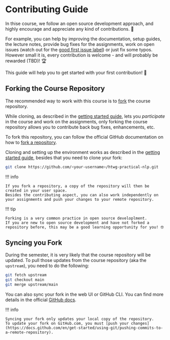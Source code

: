 # Contributing Guide

In thise course, we follow an open source development approach, and highly encourage and appreciate any kind of contributions. 👐

For example, you can help by improving the documentation, setup guides, the lecture notes, provide bug fixes for the assignments, work on open issues (watch out for the [good first issue label](https://github.com/pkeilbach/htwg-practical-nlp/labels/good%20first%20issue)) or just fix some typos.
However small it is, every contribution is welcome - and will probably be rewarded (TBD)! 🏆

This guide will help you to get started with your first contribution! 🚀

## Forking the Course Repository

The recommended way to work with this course is to [fork](https://docs.github.com/en/pull-requests/collaborating-with-pull-requests/working-with-forks/about-forks) the course repository.

While cloning, as described in the [getting started guide](./docs/getting_started.md#clone-the-repository), lets you _participate_ in the course and work on the assignments, only forking the course repository allows you to contribute back bug fixes, enhancements, etc.

To fork this repository, you can follow the official GitHub documentation on how to [fork a repository](https://docs.github.com/en/pull-requests/collaborating-with-pull-requests/working-with-forks/fork-a-repo).

Cloning and setting up the environment works as described in the [getting started guide](./docs/getting_started.md#clone-the-repository), besides that you need to clone your fork:

```sh
git clone https://github.com/<your-username>/htwg-practical-nlp.git
```

!!! info

    If you fork a repository, a copy of the repository will then be created in your user space.
    Besides the contributing aspect, you can also work independently on your assignments and push your changes to your remote repository.

!!! tip

    Forking is a very common practice in open source developlment.
    If you are new to open source development and have not forked a repository before, this may be a good learning opportunity for you! 🤓

## Syncing you Fork

During the semester, it is very likely that the course repository will be updated.
To pull those updates from the course repository (aka the `upstream`), you need to do the following:

```sh
git fetch upstream
git checkout main
git merge upstream/main
```

You can also sync your fork in the web UI or GitHub CLI.
You can find more details in the official [GitHub docs](https://docs.github.com/en/pull-requests/collaborating-with-pull-requests/working-with-forks/syncing-a-fork).

!!! info

    Syncing your fork only updates your local copy of the repository.
    To update your fork on GitHub.com, you must [push your changes](https://docs.github.com/en/get-started/using-git/pushing-commits-to-a-remote-repository).
